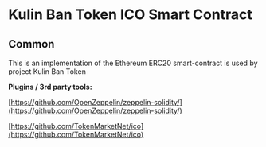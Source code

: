 # Kulin Ban Token ICO Smart Contract

## Common

This is an implementation of the Ethereum ERC20 smart-contract is used by project Kulin Ban Token

<b>Plugins / 3rd party tools:</b>

[https://github.com/OpenZeppelin/zeppelin-solidity/](https://github.com/OpenZeppelin/zeppelin-solidity/)

[https://github.com/TokenMarketNet/ico](https://github.com/TokenMarketNet/ico)